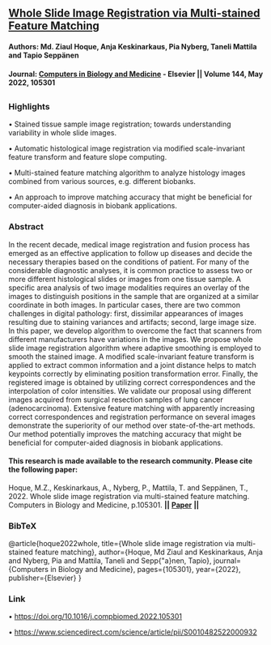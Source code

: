 ## [Whole Slide Image Registration via Multi-stained Feature Matching](https://www.sciencedirect.com/science/article/pii/S0010482522000932)
#### Authors: Md. Ziaul Hoque, Anja Keskinarkaus, Pia Nyberg, Taneli Mattila and Tapio Seppänen
#### Journal: [Computers in Biology and Medicine](https://www.sciencedirect.com/journal/computers-in-biology-and-medicine) - Elsevier **||** Volume 144, May 2022, 105301
##

### Highlights
•  Stained tissue sample image registration; towards understanding variability in whole slide images.

•  Automatic histological image registration via modified scale-invariant feature transform and feature slope computing.

•  Multi-stained feature matching algorithm to analyze histology images combined from various sources, e.g. different biobanks.

•  An approach to improve matching accuracy that might be beneficial for computer-aided diagnosis in biobank applications.

### Abstract
In the recent decade, medical image registration and fusion process has emerged as an effective application to follow up diseases and decide the necessary therapies based on the conditions of patient. For many of the considerable diagnostic analyses, it is common practice to assess two or more different histological slides or
images from one tissue sample. A specific area analysis of two image modalities requires an overlay of the images to distinguish positions in the sample that are organized at a similar coordinate in both images. In particular cases, there are two common challenges in digital pathology: first, dissimilar appearances of images resulting due to staining variances and artifacts; second, large image size. In this paper, we develop algorithm to overcome the fact that scanners from different manufacturers have variations in the images. We propose whole slide image registration algorithm where adaptive smoothing is employed to smooth the stained image. A modified scale-invariant feature transform is applied to extract common information and a joint distance helps to match keypoints correctly by eliminating position transformation error. Finally, the registered image is obtained by utilizing correct correspondences and the interpolation of color intensities. We validate our proposal using different images acquired from surgical resection samples of lung cancer (adenocarcinoma). Extensive feature matching with apparently increasing correct correspondences and registration performance on several images demonstrate the superiority of our method over state-of-the-art methods. Our method potentially improves the matching accuracy that might be beneficial for computer-aided diagnosis in biobank applications.

#### This research is made available to the research community. Please cite the following paper:                              
Hoque, M.Z., Keskinarkaus, A., Nyberg, P., Mattila, T. and Seppänen, T., 2022. Whole slide image registration via multi-stained feature matching. Computers in Biology and Medicine, p.105301. **||** **[Paper](https://www.sciencedirect.com/science/article/pii/S0010482522000932/pdfft?isDTMRedir=true&download=true)** **||**

### BibTeX

@article{hoque2022whole,
  title={Whole slide image registration via multi-stained feature matching},
  author={Hoque, Md Ziaul and Keskinarkaus, Anja and Nyberg, Pia and Mattila, Taneli and Sepp{\"a}nen, Tapio},
  journal={Computers in Biology and Medicine},
  pages={105301},
  year={2022},
  publisher={Elsevier}
}

### Link
• https://doi.org/10.1016/j.compbiomed.2022.105301

• https://www.sciencedirect.com/science/article/pii/S0010482522000932


